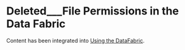 # Deleted___File Permissions in the Data Fabric

Content has been integrated into [Using the DataFabric](/wiki/spaces/BeSTGRID/pages/3818228517#UsingtheDataFabric-EditingFilePermissionsintheDataFabric).

